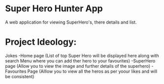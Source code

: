 # Super Hero Hunter App
A web application for viewing SuperHero's, there details and list.


# Project Ideology:
Jokes
-Home page (List of top Super Hero will be displayed here along with search Menu where you can
 add ther hero to your favourites)
-SuperHero page (Allow you to view the image and further details of the superhero)
-Favourites Page (Alllow you to view all the heros as per yoour likes and will be consistent)
